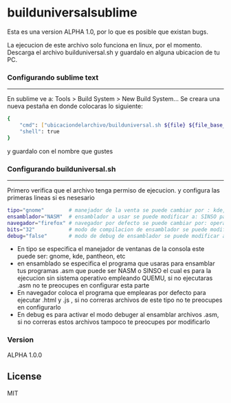 # builduniversalsublime

Esta es una version ALPHA 1.0, por lo que es posible que existan bugs.

La ejecucion de este archivo solo funciona en linux, por el momento.
Descarga el archivo builduniversal.sh y guardalo en alguna ubicacion de tu PC.

### Configurando sublime text 
--------------------
En sublime ve a: Tools > Build System > New Build System... Se creara una nueva pestaña en donde colocaras lo siguiente: 
```sh
{
    "cmd": ["ubicaciondelarchivo/builduniversal.sh ${file} ${file_base_name}"],
    "shell": true
}
```
y guardalo con el nombre que gustes

### Configurando builduniversal.sh
--------------------
Primero verifica que el archivo tenga permiso de ejecucion.
y configura las primeras lineas si es nesesario
```sh
tipo="gnome"        # manejador de la venta se puede cambiar por : kde, pantheon, etc
ensamblador="NASM"  # ensamblador a usar se puede modificar a: SINSO para ejecutar codigo de funciona sin S.O.
navegador="firefox" # navegador por defecto se puede cambiar por: opera, chrome, etc
bits="32"           # modo de compilacion de ensamblador se puede modifar a 64
debug="false"       # modo de debug de ensamblador se puede modificar a true 
```
- En tipo se especifica el manejador de ventanas de la consola este puede ser: gnome, kde, pantheon, etc 
- en ensamblado se especifica el programa que usaras para ensamblar tus programas .asm que puede ser NASM o SINSO el cual es para la ejecucion sin sistema operativo empleando QUEMU, si no ejecutaras .asm no te preocupes en configurar esta parte
- En navegador coloca el programa que emplearas por defecto para ejecutar .html y .js , si no correras archivos de este tipo no te preocupes en configurarlo
- En debug es para activar el modo debuger al ensamblar archivos .asm, si no correras estos archivos tampoco te preocupes por modificarlo

### Version
ALPHA 1.0.0

License
----

MIT


